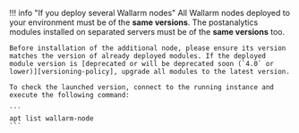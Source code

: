 !!! info "If you deploy several Wallarm nodes"
    All Wallarm nodes deployed to your environment must be of the **same versions**. The postanalytics modules installed on separated servers must be of the **same versions** too.

    Before installation of the additional node, please ensure its version matches the version of already deployed modules. If the deployed module version is [deprecated or will be deprecated soon (`4.0` or lower)][versioning-policy], upgrade all modules to the latest version.
    
    To check the launched version, connect to the running instance and execute the following command:

    ```
    apt list wallarm-node
    ```
